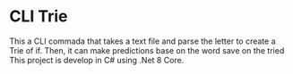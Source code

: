 # CLI Trie
This a CLI commada that takes a text file and parse the letter to create a Trie of if. Then, it can make predictions base on the word save on the tried
This project is develop in C# using .Net 8 Core.

